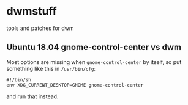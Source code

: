 # dwmstuff
tools and patches for dwm

## Ubuntu 18.04 gnome-control-center vs dwm
Most options are missing when `gnome-control-center` by itself, so put
something like this in `/usr/bin/cfg`:

```
#!/bin/sh
env XDG_CURRENT_DESKTOP=GNOME gnome-control-center
```

and run that instead.
